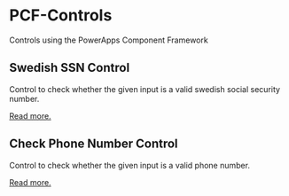 # PCF-Controls
Controls using the PowerApps Component Framework

## Swedish SSN Control
Control to check whether the given input is a valid swedish social security number.

[Read more.](SwedishSSNControl)

## Check Phone Number Control
Control to check whether the given input is a valid phone number.

[Read more.](CheckPhoneNumberControl)
